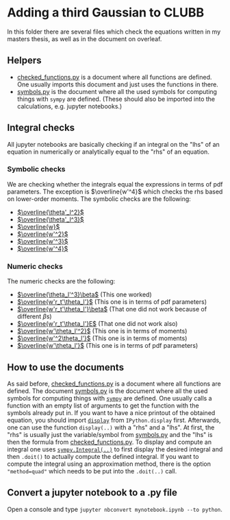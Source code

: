 # Adding a third Gaussian to CLUBB

In this folder there are several files which check the equations written in my masters thesis,
as well as in the document on overleaf.

## Helpers

- [checked_functions.py](checked_functions.py) is a document where all functions are defined.
  One usually imports this document and just uses the functions in there.
- [symbols.py](symbols.py) is the document where all the used symbols for computing things with ``sympy`` are defined. (These should also be imported into the calculations, e.g. jupyter notebooks.)

## Integral checks

All jupyter notebooks are basically checking if an integral on the "lhs" of an equation in numerically
or analytically equal to the "rhs" of an equation.

### Symbolic checks

We are checking whether the integrals equal the expressions in terms of pdf parameters.
The exception is $\overline{w'^4}$ which checks the rhs based on lower-order moments.
The symbolic checks are the following:

- [$\overline{\theta'_l^2}$](theta_l_prime_2_bar.ipynb)
- [$\overline{\theta'_l^3}$](theta_l_prime_3_bar.ipynb)
- [$\overline{w}$](w_bar.ipynb)
- [$\overline{w'^2}$](w_prime_2_bar.ipynb)
- [$\overline{w'^3}$](w_prime_3_bar.ipynb)
- [$\overline{w'^4}$](w_prime_4_bar.ipynb)

### Numeric checks

The numeric checks are the following:

- [$\overline{\theta_l'^3}\beta$](theta_l_prime_3_bar_beta.ipynb) (This one worked)
- [$\overline{w'r_t'\theta_l'}$](w_prime_r_t_prime_theta_l_prime_bar.ipynb) (This one is in terms of pdf parameters)
- [$\overline{w'r_t'\theta_l'}\beta$](w_prime_r_t_prime_theta_l_prime_bar_beta.ipynb) (That one did not work because of different $\beta$s)
- [$\overline{w'r_t'\theta_l'}E$](w_prime_r_t_prime_theta_l_prime_bar_E.ipynb) (That one did not work also)
- [$\overline{w'\theta_l'^2}$](w_prime_theta_l_prime_2_bar.ipynb) (This one is in terms of moments)
- [$\overline{w'^2\theta_l'}$](w_prime_2_theta_l_prime_bar.ipynb) (This one is in terms of moments)
- [$\overline{w'\theta_l'}$](w_prime_theta_l_prime_bar.ipynb) (This one is in terms of pdf parameters)

## How to use the documents

As said before, [checked_functions.py](checked_functions.py) is a document where all functions are defined.
The document [symbols.py](symbols.py) is the document where all the used symbols for computing things
with [``sympy``](https://www.sympy.org/en/index.html) are defined.
One usually calls a function with an empty list of arguments to get the function with the symbols already put in.
If you want to have a nice printout of the obtained equation, you should
import [``display``](https://ipython.readthedocs.io/en/stable/api/generated/IPython.display.html)
from ``IPython.display`` first.
Afterwards, one can use the function ``display(..)`` with a "rhs" and a "lhs".
At first, the "rhs" is usually just the variable/symbol from [symbols.py](symbols.py) and the "lhs" is then the formula
from [checked_functions.py](checked_functions.py).
To display and compute an integral one
uses [``sympy.Integral(..)``](https://docs.sympy.org/latest/modules/integrals/integrals.html) to first display the
desired integral and then ``.doit()`` to actually compute the defined integral.
If you want to compute the integral using an approximation method, there is the option ``"method=quad"`` which needs to
be put into the ``.doit(..)`` call.

## Convert a jupyter notebook to a .py file

Open a console and type ``jupyter nbconvert mynotebook.ipynb --to python``.
